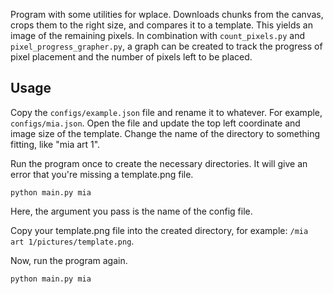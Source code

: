 Program with some utilities for wplace. Downloads chunks from the canvas,
crops them to the right size, and compares it to a template. This yields an
image of the remaining pixels. In combination with `count_pixels.py` and
`pixel_progress_grapher.py`, a graph can be created to track the progress of
pixel placement and the number of pixels left to be placed.

## Usage
Copy the `configs/example.json` file and rename it to whatever. For example,
`configs/mia.json`. Open the file and update the top left coordinate and
image size of the template. Change the name of the directory to something
fitting, like "mia art 1".

Run the program once to create the necessary directories. It will give an
error that you're missing a template.png file.

```batch
python main.py mia
```

Here, the argument you pass is the name of the config file.

Copy your template.png file into the created directory, for example:
`/mia art 1/pictures/template.png`.

Now, run the program again.
```batch
python main.py mia
```
